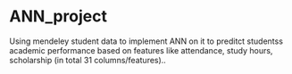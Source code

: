 # ANN_project
Using mendeley student data to implement ANN on it to preditct studentss academic performance based on features like attendance, study hours, scholarship (in total 31 columns/features)..
